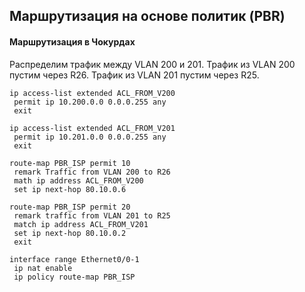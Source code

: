 ## Маршрутизация на основе политик (PBR)

#### Маршрутизация в Чокурдах

Распределим трафик между VLAN  200 и 201. 
Трафик из VLAN 200 пустим через R26.
Трафик из VLAN 201 пустим через R25.

```
ip access-list extended ACL_FROM_V200
 permit ip 10.200.0.0 0.0.0.255 any
 exit

ip access-list extended ACL_FROM_V201
 permit ip 10.201.0.0 0.0.0.255 any
 exit

route-map PBR_ISP permit 10
 remark Traffic from VLAN 200 to R26
 math ip address ACL_FROM_V200
 set ip next-hop 80.10.0.6

route-map PBR_ISP permit 20
 remark traffic from VLAN 201 to R25
 match ip address ACL_FROM_V201
 set ip next-hop 80.10.0.2
 exit

interface range Ethernet0/0-1
 ip nat enable
 ip policy route-map PBR_ISP
```